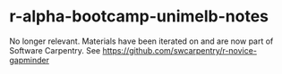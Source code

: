 # r-alpha-bootcamp-unimelb-notes

No longer relevant. Materials have been iterated on and are now part of Software Carpentry. See https://github.com/swcarpentry/r-novice-gapminder

